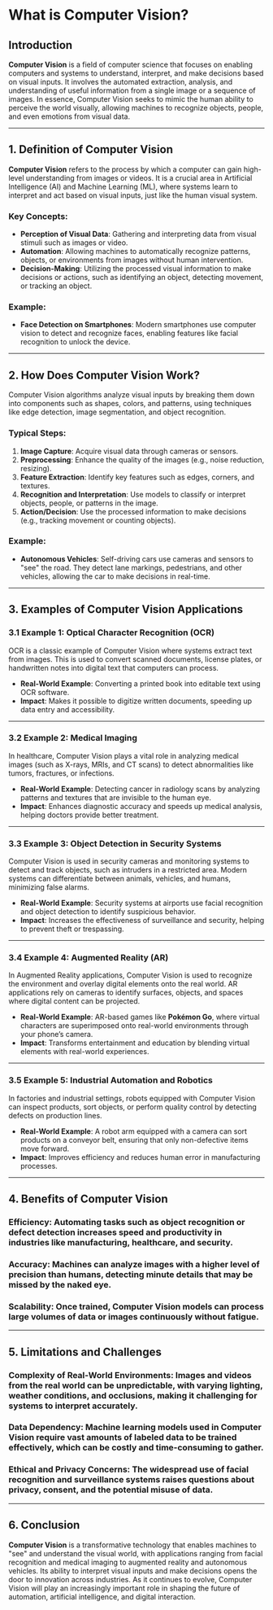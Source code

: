 # What is Computer Vision?

## Introduction

**Computer Vision** is a field of computer science that focuses on enabling computers and systems to understand, interpret, and make decisions based on visual inputs. It involves the automated extraction, analysis, and understanding of useful information from a single image or a sequence of images. In essence, Computer Vision seeks to mimic the human ability to perceive the world visually, allowing machines to recognize objects, people, and even emotions from visual data.

---

## 1. Definition of Computer Vision

**Computer Vision** refers to the process by which a computer can gain high-level understanding from images or videos. It is a crucial area in Artificial Intelligence (AI) and Machine Learning (ML), where systems learn to interpret and act based on visual inputs, just like the human visual system.

### Key Concepts:
- **Perception of Visual Data**: Gathering and interpreting data from visual stimuli such as images or video.
- **Automation**: Allowing machines to automatically recognize patterns, objects, or environments from images without human intervention.
- **Decision-Making**: Utilizing the processed visual information to make decisions or actions, such as identifying an object, detecting movement, or tracking an object.

### Example:
- **Face Detection on Smartphones**: Modern smartphones use computer vision to detect and recognize faces, enabling features like facial recognition to unlock the device.

---

## 2. How Does Computer Vision Work?

Computer Vision algorithms analyze visual inputs by breaking them down into components such as shapes, colors, and patterns, using techniques like edge detection, image segmentation, and object recognition.

### Typical Steps:
1. **Image Capture**: Acquire visual data through cameras or sensors.
2. **Preprocessing**: Enhance the quality of the images (e.g., noise reduction, resizing).
3. **Feature Extraction**: Identify key features such as edges, corners, and textures.
4. **Recognition and Interpretation**: Use models to classify or interpret objects, people, or patterns in the image.
5. **Action/Decision**: Use the processed information to make decisions (e.g., tracking movement or counting objects).

### Example:
- **Autonomous Vehicles**: Self-driving cars use cameras and sensors to "see" the road. They detect lane markings, pedestrians, and other vehicles, allowing the car to make decisions in real-time.

---

## 3. Examples of Computer Vision Applications

### 3.1 Example 1: Optical Character Recognition (OCR)

OCR is a classic example of Computer Vision where systems extract text from images. This is used to convert scanned documents, license plates, or handwritten notes into digital text that computers can process.

- **Real-World Example**: Converting a printed book into editable text using OCR software.
- **Impact**: Makes it possible to digitize written documents, speeding up data entry and accessibility.

---

### 3.2 Example 2: Medical Imaging

In healthcare, Computer Vision plays a vital role in analyzing medical images (such as X-rays, MRIs, and CT scans) to detect abnormalities like tumors, fractures, or infections.

- **Real-World Example**: Detecting cancer in radiology scans by analyzing patterns and textures that are invisible to the human eye.
- **Impact**: Enhances diagnostic accuracy and speeds up medical analysis, helping doctors provide better treatment.

---

### 3.3 Example 3: Object Detection in Security Systems

Computer Vision is used in security cameras and monitoring systems to detect and track objects, such as intruders in a restricted area. Modern systems can differentiate between animals, vehicles, and humans, minimizing false alarms.

- **Real-World Example**: Security systems at airports use facial recognition and object detection to identify suspicious behavior.
- **Impact**: Increases the effectiveness of surveillance and security, helping to prevent theft or trespassing.

---

### 3.4 Example 4: Augmented Reality (AR)

In Augmented Reality applications, Computer Vision is used to recognize the environment and overlay digital elements onto the real world. AR applications rely on cameras to identify surfaces, objects, and spaces where digital content can be projected.

- **Real-World Example**: AR-based games like **Pokémon Go**, where virtual characters are superimposed onto real-world environments through your phone’s camera.
- **Impact**: Transforms entertainment and education by blending virtual elements with real-world experiences.

---

### 3.5 Example 5: Industrial Automation and Robotics

In factories and industrial settings, robots equipped with Computer Vision can inspect products, sort objects, or perform quality control by detecting defects on production lines.

- **Real-World Example**: A robot arm equipped with a camera can sort products on a conveyor belt, ensuring that only non-defective items move forward.
- **Impact**: Improves efficiency and reduces human error in manufacturing processes.

---

## 4. Benefits of Computer Vision

### **Efficiency**: Automating tasks such as object recognition or defect detection increases speed and productivity in industries like manufacturing, healthcare, and security.

### **Accuracy**: Machines can analyze images with a higher level of precision than humans, detecting minute details that may be missed by the naked eye.

### **Scalability**: Once trained, Computer Vision models can process large volumes of data or images continuously without fatigue.

---

## 5. Limitations and Challenges

### **Complexity of Real-World Environments**: Images and videos from the real world can be unpredictable, with varying lighting, weather conditions, and occlusions, making it challenging for systems to interpret accurately.

### **Data Dependency**: Machine learning models used in Computer Vision require vast amounts of labeled data to be trained effectively, which can be costly and time-consuming to gather.

### **Ethical and Privacy Concerns**: The widespread use of facial recognition and surveillance systems raises questions about privacy, consent, and the potential misuse of data.

---

## 6. Conclusion

**Computer Vision** is a transformative technology that enables machines to "see" and understand the visual world, with applications ranging from facial recognition and medical imaging to augmented reality and autonomous vehicles. Its ability to interpret visual inputs and make decisions opens the door to innovation across industries. As it continues to evolve, Computer Vision will play an increasingly important role in shaping the future of automation, artificial intelligence, and digital interaction.

